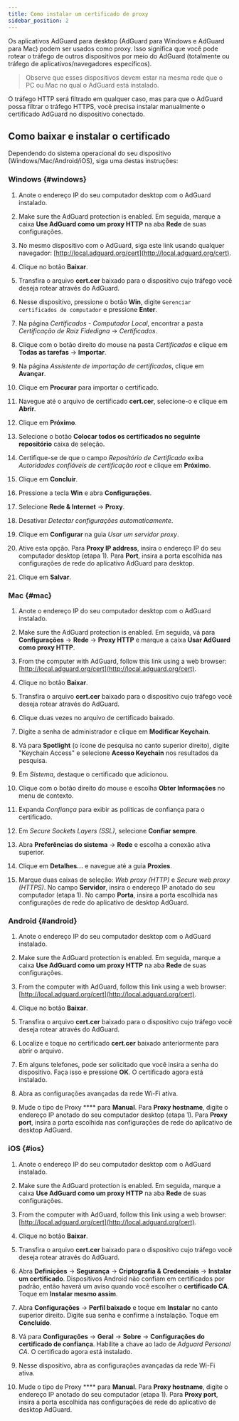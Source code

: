 ```yaml
---
title: Como instalar um certificado de proxy
sidebar_position: 2
---
```


Os aplicativos AdGuard para desktop (AdGuard para Windows e AdGuard para Mac) podem ser usados como proxy. Isso significa que você pode rotear o tráfego de outros dispositivos por meio do AdGuard (totalmente ou tráfego de aplicativos/navegadores específicos).

> Observe que esses dispositivos devem estar na mesma rede que o PC ou Mac no qual o AdGuard está instalado.

O tráfego HTTP será filtrado em qualquer caso, mas para que o AdGuard possa filtrar o tráfego HTTPS, você precisa instalar manualmente o certificado AdGuard no dispositivo conectado.

## Como baixar e instalar o certificado

Dependendo do sistema operacional do seu dispositivo (Windows/Mac/Android/iOS), siga uma destas instruções:

### Windows {#windows}

1. Anote o endereço IP do seu computador desktop com o AdGuard instalado.

2. Make sure the AdGuard protection is enabled. Em seguida, marque a caixa **Use AdGuard como um proxy HTTP** na aba **Rede** de suas configurações.

3. No mesmo dispositivo com o AdGuard, siga este link usando qualquer navegador: [http://local.adguard.org/cert](http://local.adguard.org/cert).

4. Clique no botão **Baixar**.

5. Transfira o arquivo **cert.cer** baixado para o dispositivo cujo tráfego você deseja rotear através do AdGuard.

6. Nesse dispositivo, pressione o botão **Win**, digite `Gerenciar certificados de computador` e pressione **Enter**.

7. Na página *Certificados - Computador Local*, encontrar a pasta *Certificação de Raiz Fidedigna* → *Certificados*.

8. Clique com o botão direito do mouse na pasta *Certificados* e clique em **Todas as tarefas** → **Importar**.

9. Na página *Assistente de importação de certificados*, clique em **Avançar**.

10. Clique em **Procurar** para importar o certificado.

11. Navegue até o arquivo de certificado **cert.cer**, selecione-o e clique em **Abrir**.

12. Clique em **Próximo**.

13. Selecione o botão **Colocar todos os certificados no seguinte repositório** caixa de seleção.

14. Certifique-se de que o campo *Repositório de Certificado* exiba *Autoridades confiáveis de certificação root* e clique em **Próximo**.

15. Clique em **Concluir**.

16. Pressione a tecla **Win** e abra **Configurações**.

17. Selecione **Rede & Internet** → **Proxy**.

18. Desativar *Detectar configurações automaticamente*.

19. Clique em **Configurar** na guia *Usar um servidor proxy*.

20. Ative esta opção. Para **Proxy IP address**, insira o endereço IP do seu computador desktop (etapa 1). Para **Port**, insira a porta escolhida nas configurações de rede do aplicativo AdGuard para desktop.

21. Clique em **Salvar**.

### Mac {#mac}

1. Anote o endereço IP do seu computador desktop com o AdGuard instalado.

2. Make sure the AdGuard protection is enabled. Em seguida, vá para **Configurações** → **Rede** → **Proxy HTTP** e marque a caixa **Usar AdGuard como proxy HTTP**.

3. From the computer with AdGuard, follow this link using a web browser: [http://local.adguard.org/cert](http://local.adguard.org/cert).

4. Clique no botão **Baixar**.

5. Transfira o arquivo **cert.cer** baixado para o dispositivo cujo tráfego você deseja rotear através do AdGuard.

6. Clique duas vezes no arquivo de certificado baixado.

7. Digite a senha de administrador e clique em **Modificar Keychain**.

8. Vá para **Spotlight** (o ícone de pesquisa no canto superior direito), digite "Keychain Access" e selecione **Acesso Keychain** nos resultados da pesquisa.

9. Em *Sistema*, destaque o certificado que adicionou.

10. Clique com o botão direito do mouse e escolha **Obter Informações** no menu de contexto.

11. Expanda *Confiança* para exibir as políticas de confiança para o certificado.

12. Em *Secure Sockets Layers (SSL)*, selecione **Confiar sempre**.

13. Abra **Preferências do sistema** → **Rede** e escolha a conexão ativa superior.

14. Clique em **Detalhes...** e navegue até a guia **Proxies**.

15. Marque duas caixas de seleção: *Web proxy (HTTP)* e *Secure web proxy (HTTPS)*. No campo **Servidor**, insira o endereço IP anotado do seu computador (etapa 1). No campo **Porta**, insira a porta escolhida nas configurações de rede do aplicativo de desktop AdGuard.

### Android {#android}

1. Anote o endereço IP do seu computador desktop com o AdGuard instalado.

2. Make sure the AdGuard protection is enabled. Em seguida, marque a caixa **Use AdGuard como um proxy HTTP** na aba **Rede** de suas configurações.

3. From the computer with AdGuard, follow this link using a web browser: [http://local.adguard.org/cert](http://local.adguard.org/cert).

4. Clique no botão **Baixar**.

5. Transfira o arquivo **cert.cer** baixado para o dispositivo cujo tráfego você deseja rotear através do AdGuard.

6. Localize e toque no certificado **cert.cer** baixado anteriormente para abrir o arquivo.

7. Em alguns telefones, pode ser solicitado que você insira a senha do dispositivo. Faça isso e pressione **OK**. O certificado agora está instalado.

8. Abra as configurações avançadas da rede Wi-Fi ativa.

9. Mude o tipo de Proxy **** para **Manual**. Para **Proxy hostname**, digite o endereço IP anotado do seu computador desktop (etapa 1). Para **Proxy port**, insira a porta escolhida nas configurações de rede do aplicativo de desktop AdGuard.

### iOS {#ios}

1. Anote o endereço IP do seu computador desktop com o AdGuard instalado.

2. Make sure the AdGuard protection is enabled. Em seguida, marque a caixa **Use AdGuard como um proxy HTTP** na aba **Rede** de suas configurações.

3. From the computer with AdGuard, follow this link using a web browser: [http://local.adguard.org/cert](http://local.adguard.org/cert).

4. Clique no botão **Baixar**.

5. Transfira o arquivo **cert.cer** baixado para o dispositivo cujo tráfego você deseja rotear através do AdGuard.

6. Abra **Definições** → **Segurança** → **Criptografia & Credenciais** → **Instalar um certificado**. Dispositivos Android não confiam em certificados por padrão, então haverá um aviso quando você escolher o **certificado CA**. Toque em **Instalar mesmo assim**.

7. Abra **Configurações** → **Perfil baixado** e toque em **Instalar** no canto superior direito. Digite sua senha e confirme a instalação. Toque em **Concluído**.

8. Vá para **Configurações** → **Geral** → **Sobre** → **Configurações do certificado de confiança**. Habilite a chave ao lado de *Adguard Personal CA*. O certificado agora está instalado.

9. Nesse dispositivo, abra as configurações avançadas da rede Wi-Fi ativa.

10. Mude o tipo de Proxy **** para **Manual**. Para **Proxy hostname**, digite o endereço IP anotado do seu computador (etapa 1). Para **Proxy port**, insira a porta escolhida nas configurações de rede do aplicativo de desktop AdGuard.

